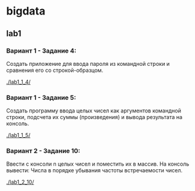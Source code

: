 # bigdata

## lab1

### Вариант 1 - Задание 4:

Создать приложение для ввода пароля из командной строки и сравнения его со строкой-образцом.

[ ./lab1_1_4/ ](https://github.com/aivi4th/bigdata/edit/master/lab1_1_4/src/Main.java)

### Вариант 1 - Задание 5:

Создать программу ввода целых чисел как аргументов командной строки, подсчета их суммы (произведения) и вывода результата на консоль. 

[ ./lab1_1_5/ ](https://github.com/aivi4th/bigdata/edit/master/lab1_1_5/src/Main.java)

### Вариант 2 - Задание 10:

Ввести с консоли n целых чисел и поместить их в массив. На консоль вывести:
Числа в порядке убывания частоты встречаемости чисел.

[ ./lab1_2_10/ ](https://github.com/aivi4th/bigdata/edit/master/lab1_1_5/src/Main.java)

